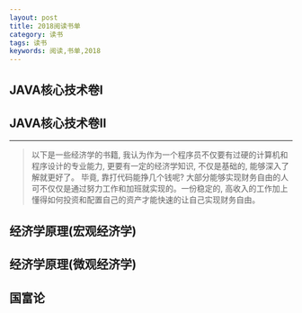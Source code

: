 ```yaml
---
layout: post
title: 2018阅读书单
category: 读书
tags: 读书
keywords: 阅读,书单,2018
---
```


## JAVA核心技术卷I

## JAVA核心技术卷II

---

>以下是一些经济学的书籍, 我认为作为一个程序员不仅要有过硬的计算机和程序设计的专业能力, 更要有一定的经济学知识, 不仅是基础的, 能够深入了解就更好了。 毕竟, 靠打代码能挣几个钱呢? 大部分能够实现财务自由的人可不仅仅是通过努力工作和加班就实现的。一份稳定的, 高收入的工作加上懂得如何投资和配置自己的资产才能快速的让自己实现财务自由。

## 经济学原理(宏观经济学)

## 经济学原理(微观经济学)

## 国富论

